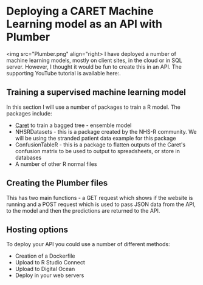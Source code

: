 # Deploying a CARET Machine Learning model as an API with Plumber
<img src="Plumber.png" align="right>
I have deployed a number of machine learning models, mostly on client sites, in the cloud or in SQL server. However, I thought it would be fun to create this in an API. The supporting YouTube tutorial is available here:.

## Training a supervised machine learning model
In this section I will use a number of packages to train a R model. The packages include:
- [Caret](https://hutsons-hacks.info/advanced-modelling-in-r-with-caret-a-focus-on-supervised-machine-learning) to train a bagged tree - ensemble model
- NHSRDatasets - this is a package created by the NHS-R community. We will be using the stranded patient data example for this package
- ConfusionTableR - this is a package to flatten outputs of the Caret's confusion matrix to be used to output to spreadsheets, or store in databases
- A number of other R normal files

## Creating the Plumber files
This has two main functions - a GET request which shows if the website is running and a POST request which is used to pass JSON data from the API, to the model and then the predictions are returned to the API.

## Hosting options
To deploy your API you could use a number of different methods:
- Creation of a Dockerfile
- Upload to R Studio Connect
- Upload to Digital Ocean
- Deploy in your web servers


